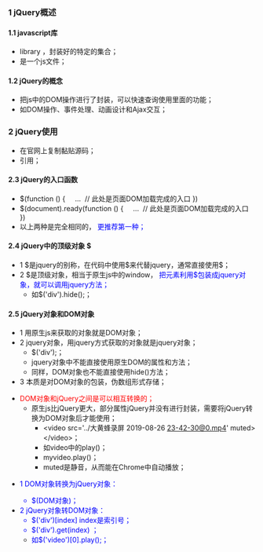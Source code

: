 <!--
 * @Descripttion: 
 * @version: 
 * @Author: 唐帆
 * @Date: 2020-04-04 11:07:58
 * @LastEditors: 唐帆
 * @LastEditTime: 2020-04-04 12:15:08
 -->

### 1 jQuery概述
#### 1.1 javascript库
- library ，封装好的特定的集合；
- 是一个js文件；

#### 1.2 jQuery的概念
- 把js中的DOM操作进行了封装，可以快速查询使用里面的功能；
- 如DOM操作、事件处理、动画设计和Ajax交互；

### 2 jQuery使用
- 在官网上复制黏贴源码；
- 引用；

#### 2.3 jQuery的入口函数
- $(function () {
&nbsp;&nbsp;&nbsp;&nbsp;...&nbsp;&nbsp;// 此处是页面DOM加载完成的入口
})
- $(document).ready(function () {
&nbsp;&nbsp;&nbsp;&nbsp;...&nbsp;&nbsp;// 此处是页面DOM加载完成的入口
})
- 以上两种是完全相同的，<font color=blue> 更推荐第一种；</font>

#### 2.4 jQuery中的顶级对象 $
- 1 \$是jquery的别称，在代码中使用$来代替jquery，通常直接使用\$；
- 2 \$是顶级对象，相当于原生js中的window，<font color=blue> 把元素利用\$包装成jquery对象，就可以调用jquery方法；</font>
    - 如\$('div').hide();；

#### 2.5 jQuery对象和DOM对象
- 1 用原生js来获取的对象就是DOM对象；
- 2 jquery对象，用jquery方式获取的对象就是jquery对象；
    - \$('div');；
    - jquery对象中不能直接使用原生DOM的属性和方法；
    - 同样，DOM对象也不能直接使用hide()方法；
- 3 本质是对DOM对象的包装，伪数组形式存储；
>
- <font color=red>DOM对象和jQuery之间是可以相互转换的；</font>
    - 原生js比jQuery更大，部分属性jQuery并没有进行封装，需要将jQuery转换为DOM对象后才能使用；
        - \<video src='../大黄蜂录屏 2019-08-26 23-42-30@0.mp4' muted>\</video>；
        - 如video中的play()；
        - myvideo.play()；
        - muted是静音，从而能在Chrome中自动播放；
        >
- <font color=blue>1 DOM对象转换为jQuery对象：
    - $(DOM对象)；
- 2 jQuery对象转DOM对象：
    - \$('div')[index] index是索引号；
    - \$('div').get(index) ；
    - 如\$('video')[0].play();；</font>